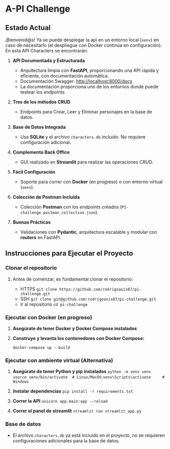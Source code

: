 # A-PI Challenge

## Estado Actual

¡Bienvenid@s! Ya se puede desplegar la api en un entorno local (`venv`) en caso de necesitarlo (el despliegue con Docker continúa en configuración). En esta API Characters se encontrarán: 

1. **API Documentada y Estructurada**  
   - Arquitectura limpia con **FastAPI**, proporcionando una API rápida y eficiente, con documentación automática. 
   - Documentación Swagger: [http://localhost:8000/docs](http://localhost:8000/docs)
   - La documentación proporciona uno de los entornos donde puede testear los endpoints.

2. **Tres de los métodos CRUD**  
   - Endpoints para Crear, Leer y Eliminar personajes en la base de datos.

3. **Base de Datos Integrada**  
   - Usa **SQLite** y el archivo `characters.db` incluido. No requiere configuración adicional.

4. **Complemento Back Office**  
   - GUI realizado en **Streamlit** para realizar las operaciones CRUD. 

5. **Fácil Configuración**  
   - Soporte para correr con **Docker** (en progreso) o con entorno virtual (`venv`).

6. **Colección de Postman Incluida**  
   - Colección **Postman** con los endpoints creados (`PI-challenge.postman_collection.json`).

7. **Buenas Prácticas**  
   - Validaciones con **Pydantic**, arquitectura escalable y modular con **routers** en FastAPI.


## Instrucciones para Ejecutar el Proyecto

### Clonar el repositorio

1. Antes de comenzar, es fundamental clonar el repositorio:

    - HTTPS
    `git clone https://github.com/rodrigoasis87/pi-challenge.git`
    - SSH
    `git clone git@github.com:rodrigoasis87/pi-challenge.git`
    - Ir al repositorio
    `cd pi-challenge`

### Ejecutar con Docker (en progreso)

1. **Asegúrate de tener Docker y Docker Compose instalados**

2. **Construye y levanta los contenedores con Docker Compose:**

    `docker-compose up --build`

### Ejecutar con ambiente virtual (Alternativa)

1. **Asegúrate de tener Python y pip instalados**
    `python -m venv venv`
    `source venv/bin/activate  # Linux/MacOS`
    `venv\Scripts\activate     # Windows`

2. **Instalar dependencias**
    `pip install -r requirements.txt`

3. **Correr la API**
    `uvicorn app.main:app --reload`

4. **Correr el panel de streamlit**
    `streamlit run streamlit_app.py`

### Base de datos
- El archivo `characters.db` ya está incluido en el proyecto, no se requieren configuraciones adicionales para la base de datos.